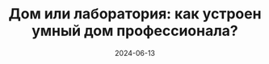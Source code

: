 ---
title: 'Дом или лаборатория: как устроен умный дом профессионала?'
url: https://habr.com/ru/companies/wirenboard/articles/821347/
cover: /img/articles/smart_home_or_laboratory.webp
date: 2024-06-13
category: home_automation
---